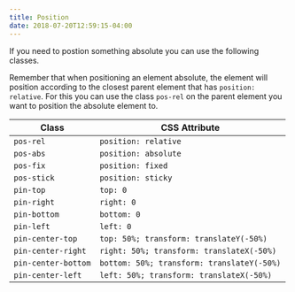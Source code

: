```yaml
---
title: Position
date: 2018-07-20T12:59:15-04:00
---
```


If you need to postion something absolute you can use the following classes.

Remember that when positioning an element absolute, the element will position
according to the closest parent element that has `position: relative`. For this
you can use the class `pos-rel` on the parent element you want to position the
absolute element to.

<table class="table mb-4">
  <thead>
    <tr>
      <th>Class</th>
      <th>CSS Attribute</th>
    </tr>
  </thead>
  <tbody>
    <tr>
      <td data-label="Class"><code>pos-rel</code></td>
      <td data-label="CSS Attribute"><code>position: relative</code></td>
    </tr>
    <tr>
      <td data-label="Class"><code>pos-abs</code></td>
      <td data-label="CSS Attribute"><code>position: absolute</code></td>
    </tr>
    <tr>
      <td data-label="Class"><code>pos-fix</code></td>
      <td data-label="CSS Attribute"><code>position: fixed</code></td>
    </tr>
    <tr>
      <td data-label="Class"><code>pos-stick</code></td>
      <td data-label="CSS Attribute"><code>position: sticky</code></td>
    </tr>
    <tr>
      <td data-label="Class"><code>pin-top</code></td>
      <td data-label="CSS Attribute"><code>top: 0</code></td>
    </tr>
    <tr>
      <td data-label="Class"><code>pin-right</code></td>
      <td data-label="CSS Attribute"><code>right: 0</code></td>
    </tr>
    <tr>
      <td data-label="Class"><code>pin-bottom</code></td>
      <td data-label="CSS Attribute"><code>bottom: 0</code></td>
    </tr>
    <tr>
      <td data-label="Class"><code>pin-left</code></td>
      <td data-label="CSS Attribute"><code>left: 0</code></td>
    </tr>
    <tr>
      <td data-label="Class"><code>pin-center-top</code></td>
      <td data-label="CSS Attribute"><code>top: 50%; transform: translateY(-50%)</code></td>
    </tr>
    <tr>
      <td data-label="Class"><code>pin-center-right</code></td>
      <td data-label="CSS Attribute"><code>right: 50%; transform: translateX(-50%)</code></td>
    </tr>
    <tr>
      <td data-label="Class"><code>pin-center-bottom</code></td>
      <td data-label="CSS Attribute"><code>bottom: 50%; transform: translateY(-50%)</code></td>
    </tr>
    <tr>
      <td data-label="Class"><code>pin-center-left</code></td>
      <td data-label="CSS Attribute"><code>left: 50%; transform: translateX(-50%)</code></td>
    </tr>
  </tbody>
</table>